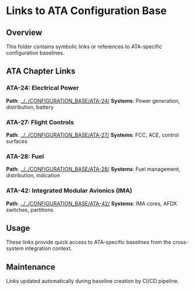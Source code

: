 # Links to ATA Configuration Base

## Overview

This folder contains symbolic links or references to ATA-specific configuration baselines.

## ATA Chapter Links

### ATA-24: Electrical Power
**Path**: [../../CONFIGURATION_BASE/ATA-24/](../../../../CONFIGURATION_BASE/)
**Systems**: Power generation, distribution, battery

### ATA-27: Flight Controls
**Path**: [../../CONFIGURATION_BASE/ATA-27/](../../../../CONFIGURATION_BASE/)
**Systems**: FCC, ACE, control surfaces

### ATA-28: Fuel
**Path**: [../../CONFIGURATION_BASE/ATA-28/](../../../../CONFIGURATION_BASE/)
**Systems**: Fuel management, distribution, indication

### ATA-42: Integrated Modular Avionics (IMA)
**Path**: [../../CONFIGURATION_BASE/ATA-42/](../../../../CONFIGURATION_BASE/)
**Systems**: IMA cores, AFDX switches, partitions

## Usage

These links provide quick access to ATA-specific baselines from the cross-system integration context.

## Maintenance

Links updated automatically during baseline creation by CI/CD pipeline.
